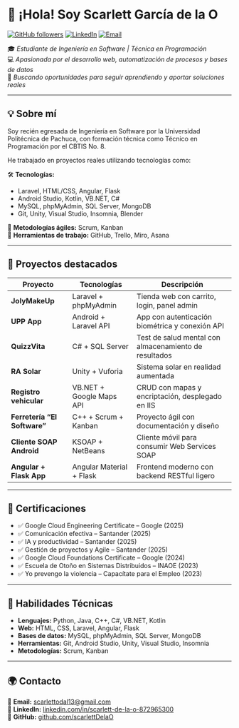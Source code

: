# 👋 ¡Hola! Soy Scarlett García de la O

[![GitHub followers](https://img.shields.io/github/followers/scarlettDelaO?label=Seguidores&style=social)](https://github.com/scarlettDelaO)
[![LinkedIn](https://img.shields.io/badge/LinkedIn-Sígueme-blue?logo=linkedin&logoColor=white)](https://linkedin.com/in/scarlett-de-la-o-872965300)
[![Email](https://img.shields.io/badge/Email-scarlettodal13@gmail.com-red?logo=gmail&logoColor=white)](mailto:scarlettodal13@gmail.com)

🎓 *Estudiante de Ingeniería en Software | Técnica en Programación*  
💻 *Apasionada por el desarrollo web, automatización de procesos y bases de datos*  
🚀 *Buscando oportunidades para seguir aprendiendo y aportar soluciones reales*

---

## 💡 Sobre mí

Soy recién egresada de Ingeniería en Software por la Universidad Politécnica de Pachuca, con formación técnica como Técnico en Programación por el CBTIS No. 8.

He trabajado en proyectos reales utilizando tecnologías como:

🛠️ **Tecnologías:**  
- Laravel, HTML/CSS, Angular, Flask  
- Android Studio, Kotlin, VB.NET, C#  
- MySQL, phpMyAdmin, SQL Server, MongoDB  
- Git, Unity, Visual Studio, Insomnia, Blender  

🔄 **Metodologías ágiles:** Scrum, Kanban  
🧰 **Herramientas de trabajo:** GitHub, Trello, Miro, Asana

---

## 🌟 Proyectos destacados

| Proyecto | Tecnologías | Descripción |
|---------|-------------|-------------|
| **JolyMakeUp** | Laravel + phpMyAdmin | Tienda web con carrito, login, panel admin |
| **UPP App** | Android + Laravel API | App con autenticación biométrica y conexión API |
| **QuizzVita** | C# + SQL Server | Test de salud mental con almacenamiento de resultados |
| **RA Solar** | Unity + Vuforia | Sistema solar en realidad aumentada |
| **Registro vehicular** | VB.NET + Google Maps API | CRUD con mapas y encriptación, desplegado en IIS |
| **Ferretería “El Software”** | C++ + Scrum + Kanban | Proyecto ágil con documentación y diseño |
| **Cliente SOAP Android** | KSOAP + NetBeans | Cliente móvil para consumir Web Services SOAP |
| **Angular + Flask App** | Angular Material + Flask | Frontend moderno con backend RESTful ligero |

---

## 📜 Certificaciones

- ✅ Google Cloud Engineering Certificate – Google (2025)  
- ✅ Comunicación efectiva – Santander (2025)  
- ✅ IA y productividad – Santander (2025)  
- ✅ Gestión de proyectos y Agile – Santander (2025)  
- ✅ Google Cloud Foundations Certificate – Google (2024)  
- ✅ Escuela de Otoño en Sistemas Distribuidos – INAOE (2023)  
- ✅ Yo prevengo la violencia – Capacítate para el Empleo (2023)

---

## 🧠 Habilidades Técnicas

- **Lenguajes:** Python, Java, C++, C#, VB.NET, Kotlin  
- **Web:** HTML, CSS, Laravel, Angular, Flask  
- **Bases de datos:** MySQL, phpMyAdmin, SQL Server, MongoDB  
- **Herramientas:** Git, Android Studio, Unity, Visual Studio, Insomnia  
- **Metodologías:** Scrum, Kanban

---

## 🌍 Contacto

📧 **Email:** scarlettodal13@gmail.com  
🔗 **LinkedIn:** [linkedin.com/in/scarlett-de-la-o-872965300](https://linkedin.com/in/scarlett-de-la-o-872965300)  
🐙 **GitHub:** [github.com/scarlettDelaO](https://github.com/scarlettDelaO)

